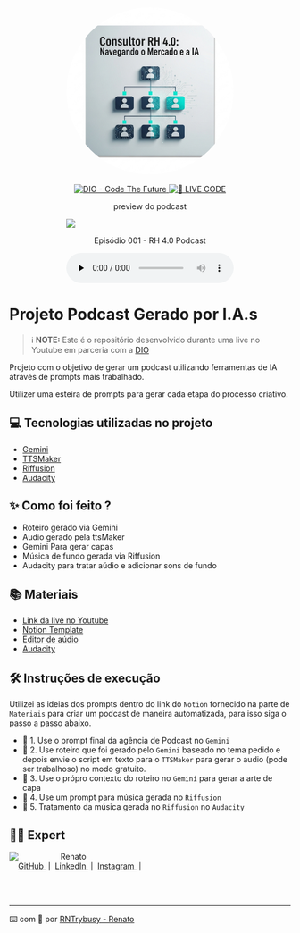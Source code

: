 <p align="center">
<img 
    src="./assets/cover.png"
    style="width: 300px; border-radius: 50%; object-fit: cover;"
/>
</p>

<p align="center">
<a href="https://dio.me/">
    <img 
        src="https://img.shields.io/badge/DIO-Code_The_Future-28DA77?logo=youtube" 
        alt="DIO - Code The Future">
</a>
<a href="https://dio.me/">
<img 
    src="https://img.shields.io/badge/🔴_LIVE_CODE-FF5E72" 
    alt="🔴 LIVE CODE">
</a>
</p>

<p align="center">
    preview do podcast
</p>

<div style="display: flex; flex-direction: column; align-items: center;">
    <img src="../assets/cover.png" style="width: 300px; object-fit: cover;" />
    <p>Episódio 001 - RH 4.0 Podcast</p>
    <audio controls title="Episódio 001 - RH 4.0 Podcast" preload="none"  autoplay="false" loop="false">
        <source src="../output/Episódio 001 - RH 4.0 Podcast.mp3" type="audio/mp3">
    </audio>
</div>

# Projeto Podcast Gerado por I.A.s


 > ℹ️ **NOTE:** Este é o repositório desenvolvido durante uma live no Youtube em parceria com a [DIO](https://dio.me)

Projeto com o objetivo de gerar um podcast utilizando ferramentas de IA através de prompts mais trabalhado.

Utilizer uma esteira de prompts para gerar cada etapa do processo criativo.

## 💻 Tecnologias utilizadas no projeto

- [Gemini](https://gemini.google.com/) 
- [TTSMaker](https://ttsmaker.com/)
- [Riffusion](https://www.riffusion.com/)
- [Audacity](https://www.audacityteam.org/)

## ✨ Como foi feito ?

- Roteiro gerado via Gemini
- Audio gerado pela ttsMaker
- Gemini Para gerar capas
- Música de fundo gerada via Riffusion
- Audacity para tratar aúdio e adicionar sons de fundo

## 📚 Materiais

- [Link da live no Youtube](https://www.youtube.com)
- [Notion Template](https://helpful-jump-17b.notion.site/PAS-Podcast-AI-Studio-210489e15d7a4a73b743bb159e45d06f?pvs=4)
- [Editor de aúdio](https://www.capcut.com/editor?from_page=landing_page&__action_from=picture_V%C3%ADdeos%20profissionais%20em%20minutos,%20n%C3%A3o%20em%20horas.)
- [Audacity](https://www.audacityteam.org/)


## 🛠️ Instruções de execução

Utilizei as ideias dos prompts dentro do link do `Notion` fornecido na parte de `Materiais` para criar um podcast de maneira automatizada, para isso siga o passo a passo abaixo.

- 🤖 1. Use o prompt final da agência de Podcast no `Gemini`
- 🤖 2. Use roteiro que foi gerado pelo `Gemini` baseado no tema pedido e depois envie o script em texto para o `TTSMaker` para gerar o audio (pode ser trabalhoso) no modo gratuito.
- 🤖 3. Use o própro contexto do roteiro no `Gemini` para gerar a arte de capa
- 🤖 4. Use um prompt para música gerada no `Riffusion`
- 🤖 5. Tratamento da música gerada no `Riffusion` no  `Audacity`

## 👨‍💻 Expert

<p>
    <img 
      align=left 
      margin=10 
      width=80 
      src="https://avatars.githubusercontent.com/u/127415256?v=4"
    />
    <p>&nbsp&nbsp&nbspRenato<br>
    &nbsp&nbsp&nbsp
    <a 
        href="https://github.com/RNTrybusy">
        GitHub
    </a>
    &nbsp;|&nbsp;
    <a 
        href="">
        LinkedIn
    </a>
    &nbsp;|&nbsp;
    <a 
        href="https://www.instagram.com/rntrybusy/">
        Instagram
    </a>
    &nbsp;|&nbsp;</p>
</p>
<br/><br/>
<p>

---

⌨️ com 💜 por [RNTrybusy - Renato](https://github.com/RNTrybusy)